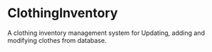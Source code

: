 # ClothingInventory
A clothing inventory management system for Updating, adding and modifying clothes from database.
